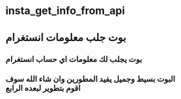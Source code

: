 # insta_get_info_from_api
<h1> بوت جلب معلومات انستغرام</h1>
<h2>بوت يجلب لك معلومات اي حساب انستغرام </h2>
<h2>البوت بسيط وجميل يفيد المطورين وان شاء الله سوف اقوم بتطوير لبعده الرابع</h2>
